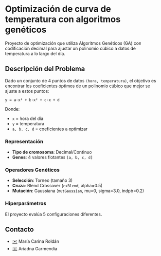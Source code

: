 # Optimización de curva de temperatura con algoritmos genéticos

Proyecto de optimización que utiliza Algoritmos Genéticos (GA) con codificación decimal para ajustar un polinomio cúbico a datos de temperatura a lo largo del día.

## Descripción del Problema

Dado un conjunto de 4 puntos de datos `(hora, temperatura)`, el objetivo es encontrar los coeficientes óptimos de un polinomio cúbico que mejor se ajuste a estos puntos:

```
y = a·x³ + b·x² + c·x + d
```

Donde:
- `x` = hora del día
- `y` = temperatura
- `a, b, c, d` = coeficientes a optimizar

### Representación
- **Tipo de cromosoma**: Decimal/Continuo
- **Genes**: 4 valores flotantes `[a, b, c, d]`

### Operadores Genéticos
- **Selección**: Torneo (tamaño 3)
- **Cruza**: Blend Crossover (`cxBlend`, alpha=0.5)
- **Mutación**: Gaussiana (`mutGaussian`, mu=0, sigma=3.0, indpb=0.2)

### Hiperparámetros
El proyecto evalúa 5 configuraciones diferentes.

## Contacto
* [✉️](macroldan@fi.uba.ar) María Carina Roldán 
* [✉️](arigarmendia@gmail.com) Ariadna Garmendia